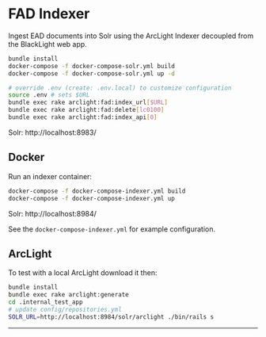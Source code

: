 # FAD Indexer

Ingest EAD documents into Solr using the ArcLight Indexer decoupled from the
BlackLight web app.

```bash
bundle install
docker-compose -f docker-compose-solr.yml build
docker-compose -f docker-compose-solr.yml up -d

# override .env (create: .env.local) to customize configuration
source .env # sets $URL
bundle exec rake arclight:fad:index_url[$URL]
bundle exec rake arclight:fad:delete[lc0100]
bundle exec rake arclight:fad:index_api[0]
```

Solr: http://localhost:8983/

## Docker

Run an indexer container:

```bash
docker-compose -f docker-compose-indexer.yml build
docker-compose -f docker-compose-indexer.yml up
```

Solr: http://localhost:8984/

See the `docker-compose-indexer.yml` for example configuration.

## ArcLight

To test with a local ArcLight download it then:

```bash
bundle install
bundle exec rake arclight:generate
cd .internal_test_app
# update config/repositories.yml
SOLR_URL=http://localhost:8984/solr/arclight ./bin/rails s
```

---
